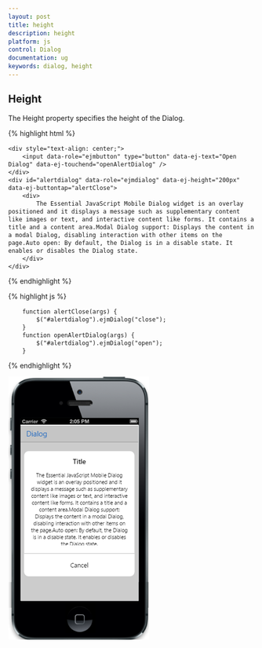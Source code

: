 ```yaml
---
layout: post
title: height
description: height
platform: js
control: Dialog
documentation: ug
keywords: dialog, height
---
```


## Height

 The Height property specifies the height of the Dialog.

{% highlight html %}

    <div style="text-align: center;">
        <input data-role="ejmbutton" type="button" data-ej-text="Open Dialog" data-ej-touchend="openAlertDialog" />
    </div>
    <div id="alertdialog" data-role="ejmdialog" data-ej-height="200px" data-ej-buttontap="alertClose">
        <div>
            The Essential JavaScript Mobile Dialog widget is an overlay positioned and it displays a message such as supplementary content like images or text, and interactive content like forms. It contains a title and a content area.Modal Dialog support: Displays the content in a modal Dialog, disabling interaction with other items on the page.Auto open: By default, the Dialog is in a disable state. It enables or disables the Dialog state.
        </div>
    </div>


{% endhighlight %}



{% highlight js %}

        function alertClose(args) {
            $("#alertdialog").ejmDialog("close");
        }
        function openAlertDialog(args) {
            $("#alertdialog").ejmDialog("open");
        }


{% endhighlight %}

![](Height_images\height_img1.png)


